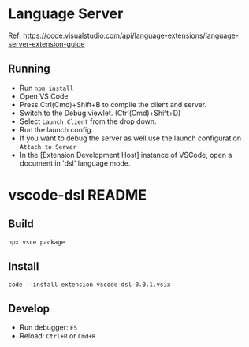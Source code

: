 # Language Server

Ref: https://code.visualstudio.com/api/language-extensions/language-server-extension-guide

## Running

- Run `npm install`
- Open VS Code
- Press Ctrl(Cmd)+Shift+B to compile the client and server.
- Switch to the Debug viewlet. (Ctrl(Cmd)+Shift+D)
- Select `Launch Client` from the drop down.
- Run the launch config.
- If you want to debug the server as well use the launch configuration `Attach to Server`
- In the [Extension Development Host] instance of VSCode, open a document in 'dsl' language mode.

# vscode-dsl README

## Build

```
npx vsce package
```

## Install

```
code --install-extension vscode-dsl-0.0.1.vsix
```

## Develop

- Run debugger: `F5`
- Reload: `Ctrl+R` or `Cmd+R`
